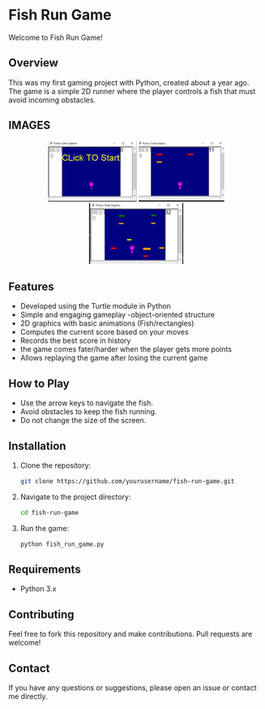 # Fish Run Game

Welcome to Fish Run Game!

## Overview
This was my first gaming project with Python, created about a year ago. The game is a simple 2D runner where the player controls a fish that must avoid incoming obstacles.
## IMAGES
<div style="text-align: center;">
    <img src="https://github.com/Saman833/fish-run-game/blob/main/start_game.jpg" alt="Fish Run Game Screenshot" style="max-width: auto%; height: 120px;">
     <img src="https://github.com/Saman833/fish-run-game/blob/main/runing_game1.jpg" alt="Fish Run Game Screenshot" style="max-width: auto%; height: 120px;">
     <img src="https://github.com/Saman833/fish-run-game/blob/main/runing_game2.jpg" alt="Fish Run Game Screenshot" style="max-width: auto%; height: 120px;">
</div>

## Features
- Developed using the Turtle module in Python
- Simple and engaging gameplay
-object-oriented structure
- 2D graphics with basic animations (Fish/rectangles)
- Computes the current score based on your moves
- Records the best score in history
- the game comes fater/harder when the player gets more points
- Allows replaying the game after losing the current game

## How to Play
- Use the arrow keys to navigate the fish.
- Avoid obstacles to keep the fish running.
- Do not change the size of the screen.

## Installation
1. Clone the repository:
    ```bash
    git clone https://github.com/yourusername/fish-run-game.git
    ```
2. Navigate to the project directory:
    ```bash
    cd fish-run-game
    ```
3. Run the game:
    ```bash
    python fish_run_game.py
    ```

## Requirements
- Python 3.x

## Contributing
Feel free to fork this repository and make contributions. Pull requests are welcome!

## Contact
If you have any questions or suggestions, please open an issue or contact me directly.
